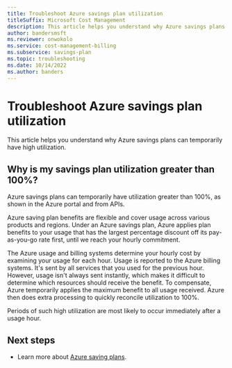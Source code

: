 ```yaml
---
title: Troubleshoot Azure savings plan utilization
titleSuffix: Microsoft Cost Management
description: This article helps you understand why Azure savings plans can temporarily have utilization greater than 100% in usage reporting UIs and APIs.
author: bandersmsft
ms.reviewer: onwokolo
ms.service: cost-management-billing
ms.subservice: savings-plan
ms.topic: troubleshooting
ms.date: 10/14/2022
ms.author: banders
---
```


# Troubleshoot Azure savings plan utilization

This article helps you understand why Azure savings plans can temporarily have high utilization.

## Why is my savings plan utilization greater than 100%?

Azure savings plans can temporarily have utilization greater than 100%, as shown in the Azure portal and from APIs.

Azure saving plan benefits are flexible and cover usage across various products and regions. Under an Azure savings plan, Azure applies plan benefits to your usage that has the largest percentage discount off its pay-as-you-go rate first, until we reach your hourly commitment.

The Azure usage and billing systems determine your hourly cost by examining your usage for each hour. Usage is reported to the Azure billing systems. It's sent by all services that you used for the previous hour. However, usage isn't always sent instantly, which makes it difficult to determine which resources should receive the benefit. To compensate, Azure temporarily applies the maximum benefit to all usage received. Azure then does extra processing to quickly reconcile utilization to 100%.

Periods of such high utilization are most likely to occur immediately after a usage hour.

## Next steps

- Learn more about [Azure saving plans](index.yml).
